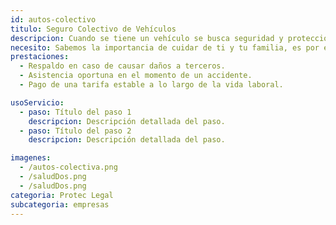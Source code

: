```yaml
---
id: autos-colectivo
titulo: Seguro Colectivo ​de Vehículos
descripcion: Cuando se tiene un vehículo se busca seguridad y protección. Con el Seguro de Autos de Protec Seguros le ofrecemos un acompañamiento continuo y permanente no solo en caso de accidentes o hurto, sino también en prevención y comodidad para su día a día. Gracias al Seguro de Autos de Protec Seguros, usted podrá asegurar, en unas condiciones más competitivas, los vehículos de sus empleados y su flota propia, independiente si son de uso particular o utilitario. En Seguros Protec Seguros le ofrecemos una completa protección a sus vehículos y a los de sus empleados, respaldamos su patrimonio y cubrimos los daños ocasionados por los accidentes ocurridos en estos, tanto los propios como los de los terceros afectados si se tiene responsabilidad en el evento. Da la posibilidad de acceder a tarifas preferenciales y fraccionamiento del seguro en cuotas sin pagar intereses por financiación.​​​
necesito: Sabemos la importancia de cuidar de ti y tu familia, es por ello que, te brindamos las mejores opciones que te permitirán disfrutar de los momentos más especiales de tu vida con tranquilidad.
prestaciones: 
  - Respaldo en caso de causar daños a terceros.
  - Asistencia oportuna en el momento de un accidente.
  - Pago de una tarifa estable a lo largo de la vida laboral.

usoServicio:
  - paso: Título del paso 1
    descripcion: Descripción detallada del paso.
  - paso: Título del paso 2
    descripcion: Descripción detallada del paso.

imagenes:
  - /autos-colectiva.png
  - /saludDos.png
  - /saludDos.png
categoria: Protec Legal
subcategoria: empresas
---
```

